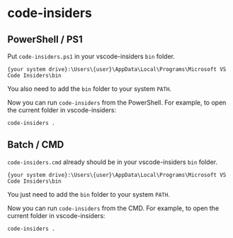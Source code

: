# code-insiders

## PowerShell / PS1

Put `code-insiders.ps1` in your vscode-insiders `bin` folder.

```PATH
{your system drive}:\Users\{user}\AppData\Local\Programs\Microsoft VS Code Insiders\bin
```

You also need to add the `bin` folder to your system `PATH`.

Now you can run `code-insiders` from the PowerShell. For example, to open the current folder in vscode-insiders:

```shell
code-insiders .
```

## Batch / CMD

`code-insiders.cmd` already should be in your vscode-insiders `bin` folder.

```PATH
{your system drive}:\Users\{user}\AppData\Local\Programs\Microsoft VS Code Insiders\bin
```

You just need to add the `bin` folder to your system `PATH`.

Now you can run `code-insiders` from the CMD. For example, to open the current folder in vscode-insiders:

```shell
code-insiders .
```
